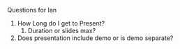 Questions for Ian

1. How Long do I get to Present?
   1. Duration or slides max?
2. Does presentation include demo or is demo separate?
